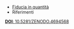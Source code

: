 - [Fiducia in quantità](/fiducia-quantità.md)
- Riferimenti

[**DOI**: 10.5281/ZENODO.4694568](https://doi.org/10.5281/zenodo.4694568)
